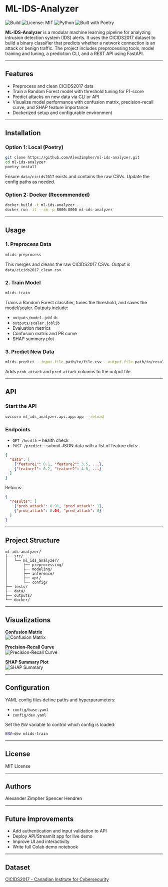 # ML-IDS-Analyzer

![Build](https://github.com/AlexZimpher/ml-ids-analyzer/actions/workflows/test.yml/badge.svg)
![License: MIT](https://img.shields.io/badge/License-MIT-yellow.svg)
![Python](https://img.shields.io/badge/python-3.9--3.10-blue.svg)
![Built with Poetry](https://img.shields.io/badge/Built%20with-Poetry-612C63.svg?logo=python&logoColor=white)

**ML-IDS-Analyzer** is a modular machine learning pipeline for analyzing intrusion detection system (IDS) alerts. It uses the CICIDS2017 dataset to build a binary classifier that predicts whether a network connection is an attack or benign traffic. The project includes preprocessing tools, model training and tuning, a prediction CLI, and a REST API using FastAPI.

---

## Features

* Preprocess and clean CICIDS2017 data
* Train a Random Forest model with threshold tuning for F1-score
* Predict attacks on new data via CLI or API
* Visualize model performance with confusion matrix, precision-recall curve, and SHAP feature importance
* Dockerized setup and configurable environment

---

## Installation

### Option 1: Local (Poetry)

```bash
git clone https://github.com/AlexZimpher/ml-ids-analyzer.git
cd ml-ids-analyzer
poetry install
```

Ensure `data/cicids2017` exists and contains the raw CSVs. Update the config paths as needed.

### Option 2: Docker (Recommended)

```bash
docker build -t ml-ids-analyzer .
docker run -it --rm -p 8000:8000 ml-ids-analyzer
```

---

## Usage

### 1. Preprocess Data

```bash
mlids-preprocess
```

This merges and cleans the raw CICIDS2017 CSVs. Output is `data/cicids2017_clean.csv`.

### 2. Train Model

```bash
mlids-train
```

Trains a Random Forest classifier, tunes the threshold, and saves the model/scaler.
Outputs include:

* `outputs/model.joblib`
* `outputs/scaler.joblib`
* Evaluation metrics
* Confusion matrix and PR curve
* SHAP summary plot

### 3. Predict New Data

```bash
mlids-predict --input-file path/to/file.csv --output-file path/to/results.csv
```

Adds `prob_attack` and `pred_attack` columns to the output file.

---

## API

### Start the API

```bash
uvicorn ml_ids_analyzer.api.app:app --reload
```

### Endpoints

* `GET /health` – health check
* `POST /predict` – submit JSON data with a list of feature dicts:

```json
{
  "data": [
    {"feature1": 0.1, "feature2": 3.5, ...},
    {"feature1": 0.2, "feature2": 4.0, ...}
  ]
}
```

Returns:

```json
{
  "results": [
    {"prob_attack": 0.91, "pred_attack": 1},
    {"prob_attack": 0.04, "pred_attack": 0}
  ]
}
```

---

## Project Structure

```
ml-ids-analyzer/
├── src/
│   └── ml_ids_analyzer/
│       ├── preprocessing/
│       ├── modeling/
│       ├── inference/
│       ├── api/
│       └── config/
├── tests/
├── data/
├── outputs/
└── docker/
```

---

## Visualizations

**Confusion Matrix**  
![Confusion Matrix](outputs/confusion_matrix.png)

**Precision-Recall Curve**  
![Precision-Recall Curve](outputs/pr_curve.png)

**SHAP Summary Plot**  
![SHAP Summary](outputs/shap_summary.png)

---

## Configuration

YAML config files define paths and hyperparameters:

* `config/base.yaml`
* `config/dev.yaml`

Set the `ENV` variable to control which config is loaded:

```bash
ENV=dev mlids-train
```

---

## License

MIT License

---

## Authors

Alexander Zimpher
Spencer Hendren

---

## Future Improvements

* Add authentication and input validation to API
* Deploy API/Streamlit app for live demo
* Improve UI and interactivity
* Write full Colab demo notebook

---

## Dataset

[CICIDS2017 - Canadian Institute for Cybersecurity](https://www.unb.ca/cic/datasets/ids-2017.html)